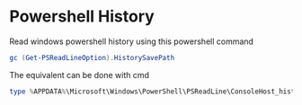 # Powershell History

Read windows powershell history using this powershell command

```powershell
gc (Get-PSReadLineOption).HistorySavePath
```

The equivalent can be done with cmd&#x20;

```powershell
type %APPDATA%\Microsoft\Windows\PowerShell\PSReadLine\ConsoleHost_history.txt
```
